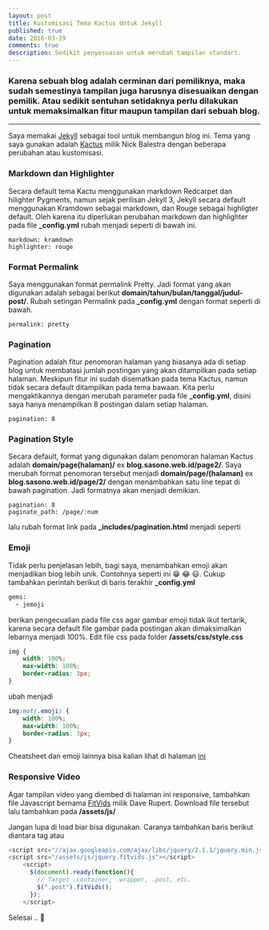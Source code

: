 ```yaml
---
layout: post
title: Kustomisasi Tema Kactus Untuk Jekyll
published: true
date: 2016-03-29
comments: true
description: Sedikit penyesuaian untuk merubah tampilan standart.
---
```


### Karena sebuah blog adalah cerminan dari pemiliknya, maka sudah semestinya tampilan juga harusnya disesuaikan dengan pemilik. Atau sedikit sentuhan setidaknya perlu dilakukan untuk memaksimalkan fitur maupun tampilan dari sebuah blog.

***

Saya memakai [Jekyll](http://jekyllrb.com) sebagai tool untuk membangun blog ini. Tema yang saya gunakan adalah [Kactus](https://github.com/nickbalestra/kactus/) milik Nick Balestra dengan beberapa perubahan atau kustomisasi.

### Markdown dan Highlighter
Secara default tema Kactu menggunakan markdown Redcarpet dan hilighter Pygments, namun sejak perilisan Jekyll 3, Jekyll secara default menggunakan Kramdown sebagai markdown, dan Rouge sebagai highligter default. Oleh karena itu diperlukan perubahan markdown dan highlighter pada file **_config.yml** rubah menjadi seperti di bawah ini.

```
markdown: kramdown
highlighter: rouge
```

### Format Permalink
Saya menggunakan format permalink Pretty. Jadi format yang akan digunakan adalah sebagai berikut **domain/tahun/bulan/tanggal/judul-post/**. Rubah setingan Permalink pada **_config.yml** dengan format seperti di bawah.

```
permalink: pretty
```

### Pagination
Pagination adalah fitur penomoran halaman yang biasanya ada di setiap blog untuk membatasi jumlah postingan yang akan ditampilkan pada setiap halaman. Meskipun fitur ini sudah disematkan pada tema Kactus, namun tidak secara default ditampilkan pada tema bawaan. Kita perlu mengaktikannya dengan merubah parameter pada file **_config.yml**, disini saya hanya menampilkan 8 postingan dalam setiap halaman.

```
pagination: 8
```

### Pagination Style
Secara default, format yang digunakan dalam penomoran halaman Kactus adalah **domain/page(halaman)/** ex **blog.sasono.web.id/page2/**. Saya merubah format penomoran tersebut menjadi **domain/page/(halaman)** ex **blog.sasono.web.id/page/2/** dengan menambahkan satu line tepat di bawah pagination. Jadi formatnya akan menjadi demikian.

```
pagination: 8
paginate_path: /page/:num
```

lalu rubah format link pada **_includes/pagination.html** menjadi seperti

<script src="https://gist.github.com/norsasono/cad92c6404f298a4feb7271a98fecee9.js"></script>

### Emoji
Tidak perlu penjelasan lebih, bagi saya, menambahkan emoji akan menjadikan blog lebih unik. Contohnya seperti ini :grin: :joy:  :smiley:. Cukup tambahkan perintah berikut di baris terakhir **_config.yml**

``` ruby
gems:
  - jemoji
```

berikan pengecualian pada file css agar gambar emoji tidak ikut tertarik, karena secara default file gambar pada postingan akan dimaksimalkan lebarnya menjadi 100%. Edit file css pada folder **/assets/css/style.css**

``` css
img {
	width: 100%;
	max-width: 100%;
	border-radius: 3px;
}
```

ubah menjadi

``` css
img:not(.emoji) {
	width: 100%;
	max-width: 100%;
	border-radius: 3px;
}
```

Cheatsheet dan emoji lainnya bisa kalian lihat di halaman [ini](http://emoji.muan.co)

### Responsive Video
Agar tampilan video yang diembed di halaman ini responsive, tambahkan file Javascript bernama [FitVids](https://github.com/davatron5000/FitVids.js) milik Dave Rupert. Download file tersebut lalu tambahkan pada **/assets/js/**

Jangan lupa di load biar bisa digunakan. Caranya tambahkan baris berikut diantara tag **<head>  </head>** atau **<body>  </body>**

``` javascript
<script src="//ajax.googleapis.com/ajax/libs/jquery/2.1.1/jquery.min.js"></script>
<script src="/assets/js/jquery.fitvids.js"></script>
    <script>
      $(document).ready(function(){
        // Target .container, .wrapper, .post, etc.
        $(".post").fitVids();
      });
    </script>
```

Selesai .. :dancer:
